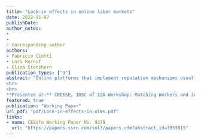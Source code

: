 ```yaml
---
title: "Lock-in effects in online labor markets"
date: 2022-11-07
publishDate: 
author_notes:
-
-
- Corresponding author
authors: 
- Fabricio Ciotti
- Lars Hornuf
- Eliza Stenzhorn
publication_types: ["3"]
abstract: "Online platforms that implement reputation mechanisms usually prevent the transfer of ratings to other platforms, leading to lock-in effects and high switching costs for users. This situation can be capitalized by platforms, for example, by charging higher fees to their users. In this paper, we theoretically and experimentally investigate the effects of platform pricing on workers' switching behavior in online labor markets and analyze whether a policy regime with reputation portability could mitigate lock-in effects and reduce the likelihood of worker capitalization by the platform. We further examine switching motives more thoroughly and differentiate between monetary motives and fairness preferences. Theoretically, we show the existence of switching costs faced by workers if reputation mechanisms are platform-specific. The model predicts that reputation portability lowers switching costs, eliminating the possibility for platforms to capitalize lock-in effects. We test our predictions using an online lab-in-the-field experiment. The results are in line with our model and suggest that the absence of reputation portability leads to worker lock-in, which can be capitalized by platforms. Moreover, reputation portability has a positive impact on the wages of highly rated workers. The data further show that the switching of workers is primarily driven by monetary motives, but perceiving the fee as unfair also plays a significant role. Finally, we find that workers lower their effort levels after a fee is introduced.
<br>
<br>
**Presented at:** CRESSE, IDSC of IZA Workshop: Matching Workers and Jobs Online, CESifo Area Conference on the Economics of Digitization, Jornadas de Economía Industrial, Competition and Innovation Summer School, Crowdworking Symposium, Oxford Platform Economy Seminar (University of Oxford), Behavioral/Experimental Economics Reading Group (Humboldt University), DaTEPP Seminar (Padova), LMU Munich, Skema Business School Paris, University of Bremen."
featured: true
publication: "Working Paper"
url_pdf: "pdf/Lock-in-effects-in-olms.pdf"
links:
- name: CESifo Working Paper No. 9379
  url: "https://papers.ssrn.com/sol3/papers.cfm?abstract_id=3953015"
---
```


